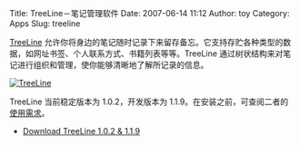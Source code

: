Title: TreeLine－笔记管理软件
Date: 2007-06-14 11:12
Author: toy
Category: Apps
Slug: treeline

[TreeLine](http://bellz.org/treeline/)
允许你将身边的笔记随时记录下来留存备忘。它支持存贮各种类型的数据，如网址书签、个人联系方式、书籍列表等等。TreeLine
通过树状结构来对笔记进行组织和管理，使你能够清晰地了解所记录的信息。

[![TreeLine](http://i.linuxtoy.org/i/2007/06/treeline_s.png)](http://i.linuxtoy.org/i/2007/06/treeline.png)

TreeLine 当前稳定版本为 1.0.2，开发版本为
1.1.9。在安装之前，可查阅二者的[使用需求](http://bellz.org/treeline/require.html)。

- [Download TreeLine 1.0.2 &
1.1.9](http://bellz.org/treeline/download.html)
